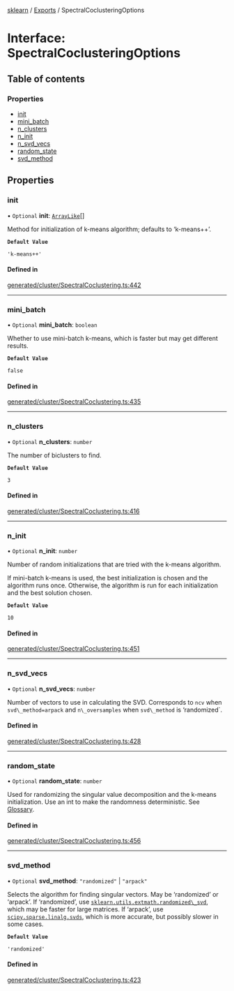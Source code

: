 [sklearn](../readme.md) / [Exports](../modules.md) / SpectralCoclusteringOptions

# Interface: SpectralCoclusteringOptions

## Table of contents

### Properties

- [init](SpectralCoclusteringOptions.md#init)
- [mini\_batch](SpectralCoclusteringOptions.md#mini_batch)
- [n\_clusters](SpectralCoclusteringOptions.md#n_clusters)
- [n\_init](SpectralCoclusteringOptions.md#n_init)
- [n\_svd\_vecs](SpectralCoclusteringOptions.md#n_svd_vecs)
- [random\_state](SpectralCoclusteringOptions.md#random_state)
- [svd\_method](SpectralCoclusteringOptions.md#svd_method)

## Properties

### init

• `Optional` **init**: [`ArrayLike`](../modules.md#arraylike)[]

Method for initialization of k-means algorithm; defaults to ‘k-means++’.

**`Default Value`**

`'k-means++'`

#### Defined in

[generated/cluster/SpectralCoclustering.ts:442](https://github.com/transitive-bullshit/scikit-learn-ts/blob/367336a/packages/sklearn/src/generated/cluster/SpectralCoclustering.ts#L442)

___

### mini\_batch

• `Optional` **mini\_batch**: `boolean`

Whether to use mini-batch k-means, which is faster but may get different results.

**`Default Value`**

`false`

#### Defined in

[generated/cluster/SpectralCoclustering.ts:435](https://github.com/transitive-bullshit/scikit-learn-ts/blob/367336a/packages/sklearn/src/generated/cluster/SpectralCoclustering.ts#L435)

___

### n\_clusters

• `Optional` **n\_clusters**: `number`

The number of biclusters to find.

**`Default Value`**

`3`

#### Defined in

[generated/cluster/SpectralCoclustering.ts:416](https://github.com/transitive-bullshit/scikit-learn-ts/blob/367336a/packages/sklearn/src/generated/cluster/SpectralCoclustering.ts#L416)

___

### n\_init

• `Optional` **n\_init**: `number`

Number of random initializations that are tried with the k-means algorithm.

If mini-batch k-means is used, the best initialization is chosen and the algorithm runs once. Otherwise, the algorithm is run for each initialization and the best solution chosen.

**`Default Value`**

`10`

#### Defined in

[generated/cluster/SpectralCoclustering.ts:451](https://github.com/transitive-bullshit/scikit-learn-ts/blob/367336a/packages/sklearn/src/generated/cluster/SpectralCoclustering.ts#L451)

___

### n\_svd\_vecs

• `Optional` **n\_svd\_vecs**: `number`

Number of vectors to use in calculating the SVD. Corresponds to `ncv` when `svd\_method=arpack` and `n\_oversamples` when `svd\_method` is ‘randomized`.

#### Defined in

[generated/cluster/SpectralCoclustering.ts:428](https://github.com/transitive-bullshit/scikit-learn-ts/blob/367336a/packages/sklearn/src/generated/cluster/SpectralCoclustering.ts#L428)

___

### random\_state

• `Optional` **random\_state**: `number`

Used for randomizing the singular value decomposition and the k-means initialization. Use an int to make the randomness deterministic. See [Glossary](../../glossary.html#term-random_state).

#### Defined in

[generated/cluster/SpectralCoclustering.ts:456](https://github.com/transitive-bullshit/scikit-learn-ts/blob/367336a/packages/sklearn/src/generated/cluster/SpectralCoclustering.ts#L456)

___

### svd\_method

• `Optional` **svd\_method**: ``"randomized"`` \| ``"arpack"``

Selects the algorithm for finding singular vectors. May be ‘randomized’ or ‘arpack’. If ‘randomized’, use [`sklearn.utils.extmath.randomized\_svd`](sklearn.utils.extmath.randomized_svd.html#sklearn.utils.extmath.randomized_svd "sklearn.utils.extmath.randomized_svd"), which may be faster for large matrices. If ‘arpack’, use [`scipy.sparse.linalg.svds`](https://docs.scipy.org/doc/scipy/reference/generated/scipy.sparse.linalg.svds.html#scipy.sparse.linalg.svds "(in SciPy v1.10.1)"), which is more accurate, but possibly slower in some cases.

**`Default Value`**

`'randomized'`

#### Defined in

[generated/cluster/SpectralCoclustering.ts:423](https://github.com/transitive-bullshit/scikit-learn-ts/blob/367336a/packages/sklearn/src/generated/cluster/SpectralCoclustering.ts#L423)

